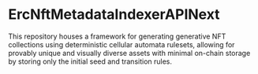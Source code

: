 # ErcNftMetadataIndexerAPINext
This repository houses a framework for generating generative NFT collections using deterministic cellular automata rulesets, allowing for provably unique and visually diverse assets with minimal on-chain storage by storing only the initial seed and transition rules.
